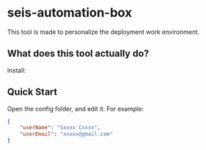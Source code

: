 # seis-automation-box

This tool is made to personalize the deployment work environment.

## What does this tool actually do?

Install:

## Quick Start

Open the config folder, and edit it. For example:

```json
{
    "userName": "Sxxxx Cxxxx",
    "userEmail": "xxxxx@gmail.com"
}
```
